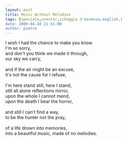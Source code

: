 ```yaml
---
layout: post
title: Music Without Melodies
tags: [speciale,onestar,scheggia d'essenza,english,]
date: 2009-04-20 21:51:00
author: pietro
---
```

I wish I had the chance to make you know<br/>I'm so sorry,<br/>and don't you think we made it through,<br/>our sky we carry,<br/><br/>and if the air might be an excuse,<br/>it's not the cause for I refuse,<br/><br/>I'm here stand still, here I stand,<br/>still all alone reflections mirror,<br/>upon the whole I cannot mend,<br/>upon the death I bear the horror,<br/><br/>and still I can't find a way,<br/>to be the hunter not the pray,<br/><br/>of a life drown into memories,<br/>into a beautiful music, made of no melodies.
